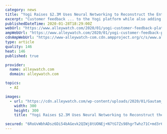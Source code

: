 ```yaml
---
category: news
title: "Yogi Raises $2.3M Uses Neural Networking to Reconstruct the Entire Customer Feedback Process"
excerpt: "Customer feedback ... to the Yogi platform while also adding more functionality to our product. What’s your favorite restaurant in the city? I’m all about getting my day started right, so nothing beats a Sausage, Egg, & Cheese Bagel at New York City ..."
publishedDateTime: 2020-01-28T18:29:00Z
webUrl: "https://www.alleywatch.com/2020/01/yogi-customer-feedback-platform-neural-gautum-kanumuru/"
ampWebUrl: "https://www.alleywatch.com/2020/01/yogi-customer-feedback-platform-neural-gautum-kanumuru/amp/"
cdnAmpWebUrl: "https://www-alleywatch-com.cdn.ampproject.org/c/s/www.alleywatch.com/2020/01/yogi-customer-feedback-platform-neural-gautum-kanumuru/amp/"
type: article
quality: 146
heat: 146
published: true

provider:
  name: alleywatch.com
  domain: alleywatch.com

topics:
  - AI

images:
  - url: "https://cdn.alleywatch.com/wp-content/uploads/2020/01/Gautam_Kanumuru_Yogi-300x300.jpg"
    width: 300
    height: 300
    title: "Yogi Raises $2.3M Uses Neural Networking to Reconstruct the Entire Customer Feedback Process"

secured: "6RoUvWbhADsz6Di54bAGevk2QIWj8tUONEj+N7tG7Zs98hgrTwhz71C+md3r6volSolMmIViqWEjH2yhBkFh8mkTudyaoxe35LP5NzL2hyc6sPQo+ckbha5tJgVDkKPS6bsmHFdrKCOhYmS1G8hQxKhiH1CEnpbtIluvxxhbCJcZb5NFUY8MEEtSXZJGRohoLqEpVi4T8RmLfs6qM0D0pPj91nSKo0mbKi5jiIbHxef44WMnhb2U2d3+wStaY3WXWOkKf2HqsgTj9JyGc8YrtKWVRLJXMd29/kGacUEKRklRw/h74OLkDAsxe1ph4DfXhMkI1GJ2VYNDd0xebAWpXg==;gdaM/556moj97TES3wnFSw=="
---
```


